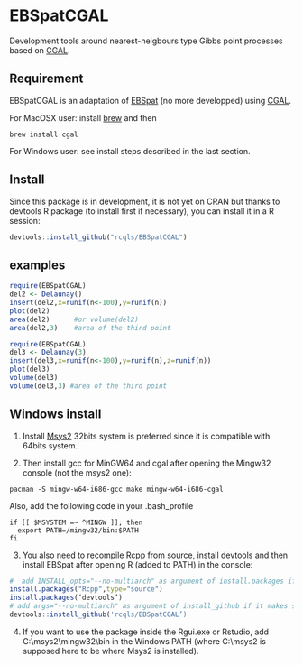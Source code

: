 # EBSpatCGAL

Development tools around nearest-neigbours type Gibbs point processes based on [CGAL](https://www.cgal.org).

## Requirement

EBSpatCGAL is an adaptation of [EBSpat](https://github.com/rcqls/EBSpat) (no more developped) using [CGAL](https://www.cgal.org). 

For MacOSX user: install [brew](http://brew.sh) and then 

	brew install cgal

For Windows user: see install steps described in the last section.

## Install

Since this package is in development, it is not yet on CRAN but thanks to devtools R package (to install first if necessary), you can install it in a R session:

```{.R execute="false"}
devtools::install_github("rcqls/EBSpatCGAL")
```

## examples

```{.R execute="false"}
require(EBSpatCGAL)
del2 <- Delaunay()
insert(del2,x=runif(n<-100),y=runif(n))
plot(del2)
area(del2)		#or volume(del2)
area(del2,3) 	#area of the third point
```

```{.R execute="false"}
require(EBSpatCGAL)
del3 <- Delaunay(3)
insert(del3,x=runif(n<-100),y=runif(n),z=runif(n))
plot(del3)
volume(del3)
volume(del3,3) #area of the third point
```

## Windows install

1) Install [Msys2](https://msys2.github.io) 32bits system is preferred since it is compatible with 64bits system.

2) Then install gcc for MinGW64 and cgal after opening the Mingw32 console (not the msys2 one):

```{bash}
pacman -S mingw-w64-i686-gcc make mingw-w64-i686-cgal
```
Also, add the following code in your .bash_profile
```{bash}
if [[ $MSYSTEM =~ ^MINGW ]]; then
  export PATH=/mingw32/bin:$PATH
fi
```

3) You also need to recompile Rcpp from source, install devtools and then install EBSpat after opening R (added to PATH) in the console:

```{.R execute="false"}
#  add INSTALL_opts="--no-multiarch" as argument of install.packages if it makes sense
install.packages("Rcpp",type="source")
install.packages(‘devtools’)
# add args="--no-multiarch" as argument of install_github if it makes sense
devtools::install_github('rcqls/EBSpatCGAL’)
```
4) If you want to use the package inside the Rgui.exe or Rstudio, add C:\msys2\mingw32\bin in the Windows PATH (where C:\msys2 is supposed here to be where Msys2 is installed).
